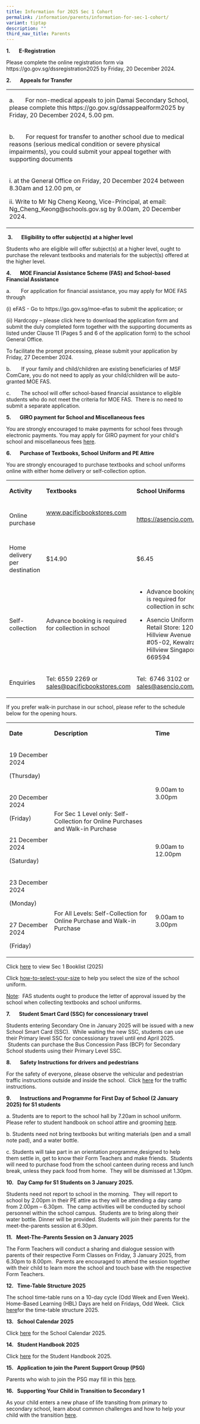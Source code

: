 ```yaml
---
title: Information for 2025 Sec 1 Cohort
permalink: /information/parents/information-for-sec-1-cohort/
variant: tiptap
description: ""
third_nav_title: Parents
---
```

<p><strong>1.&nbsp;&nbsp;&nbsp;&nbsp;&nbsp;&nbsp; E-Registration</strong>
</p>
<p>Please complete the online registration form via <a rel="noopener noreferrer nofollow" target="_blank">https://go.gov.sg/dssregistration2025</a> by
Friday, 20 December 2024.</p>
<p><strong>2.&nbsp;&nbsp;&nbsp;&nbsp;&nbsp;&nbsp; Appeals for Transfer</strong>
</p>
<p></p>
<table style="minWidth: 25px">
<colgroup>
<col>
</colgroup>
<tbody>
<tr>
<td rowspan="1" colspan="1">
<p>a.&nbsp;&nbsp;&nbsp;&nbsp;&nbsp;&nbsp; For non-medical appeals to join
Damai Secondary School, please complete this <a rel="noopener noreferrer nofollow" target="_blank">https://go.gov.sg/dssappealform2025</a> by
Friday, 20 December 2024, 5.00 pm.</p>
</td>
</tr>
<tr>
<td rowspan="1" colspan="1">
<p>b.&nbsp;&nbsp;&nbsp;&nbsp;&nbsp;&nbsp; For request for transfer to another
school due to medical reasons (serious medical condition or severe physical
impairments), you could submit your appeal together with supporting documents</p>
</td>
</tr>
<tr>
<td rowspan="1" colspan="1">
<p>i. at the General Office on Friday, 20 December 2024 between 8.30am and
12.00 pm, or</p>
<p>ii. Write to Mr Ng Cheng Keong, Vice-Principal, at email: <a rel="noopener noreferrer nofollow" target="_blank">Ng_Cheng_Keong@schools.gov.sg</a> by
9.00am, 20 December 2024.</p>
</td>
</tr>
</tbody>
</table>
<p>&nbsp;<strong>3.&nbsp;&nbsp;&nbsp;&nbsp;&nbsp;&nbsp; Eligibility to offer subject(s) at a higher level</strong>
</p>
<p>Students who are eligible will offer subject(s) at a higher level, ought
to purchase the relevant textbooks and materials for the subject(s) offered
at the higher level.</p>
<p><strong>4.&nbsp;&nbsp;&nbsp;&nbsp;&nbsp;&nbsp; MOE Financial Assistance Scheme (FAS) and School-based Financial Assistance</strong>
</p>
<p>a.&nbsp;&nbsp;&nbsp;&nbsp;&nbsp;&nbsp; For application for financial assistance,
you may apply for MOE FAS through</p>
<p>(i) eFAS - Go to https://go.gov.sg/moe-efas to submit the application;
or</p>
<p>(ii)&nbsp;Hardcopy – please click here to download the application form
and submit the duly completed form together with the supporting documents
as listed under Clause 11 (Pages 5 and 6 of the application form) to the
school General Office.</p>
<p>To facilitate the prompt processing, please submit your application by
Friday, 27 December 2024.</p>
<p>b.&nbsp;&nbsp;&nbsp;&nbsp;&nbsp;&nbsp; If your family and child/children
are existing beneficiaries of MSF ComCare, you do not need to apply as
your child/children will be auto-granted MOE FAS.</p>
<p>c.&nbsp;&nbsp;&nbsp;&nbsp;&nbsp;&nbsp; The school will offer school-based
financial assistance to eligible students who do not meet the criteria
for MOE FAS. &nbsp;There is no need to submit a separate application.</p>
<p><strong>5.&nbsp;&nbsp;&nbsp;&nbsp;&nbsp;&nbsp; GIRO payment for School and Miscellaneous fees</strong>
</p>
<p>You are strongly encouraged to make payments for school fees through electronic
payments. You may apply for GIRO payment for your child's school and miscellaneous
fees <a href="https://www.moe.gov.sg/financial-matters/fees/egiro" rel="noopener noreferrer nofollow" target="_blank">here</a>.</p>
<p><strong>6.&nbsp;&nbsp;&nbsp;&nbsp;&nbsp;&nbsp; Purchase of Textbooks, School Uniform and PE Attire</strong>
</p>
<p>You are strongly encouraged to purchase textbooks and school uniforms
online with either home delivery or self-collection option.</p>
<table style="minWidth: 75px">
<colgroup>
<col>
<col>
<col>
</colgroup>
<tbody>
<tr>
<td rowspan="1" colspan="1">
<p><strong>Activity</strong>
</p>
</td>
<td rowspan="1" colspan="1">
<p><strong>Textbooks</strong>
</p>
</td>
<td rowspan="1" colspan="1">
<p><strong>School Uniforms</strong>
</p>
</td>
</tr>
<tr>
<td rowspan="1" colspan="1">
<p>Online purchase</p>
</td>
<td rowspan="1" colspan="1">
<p><a href="www.pacificbookstores.com" rel="noopener noreferrer nofollow" target="_blank">www.pacificbookstores.com</a>
</p>
<p>&nbsp;</p>
</td>
<td rowspan="1" colspan="1">
<p><a href="https://asencio.com.sg" rel="noopener noreferrer nofollow" target="_blank">https://asencio.com.sg</a>
</p>
</td>
</tr>
<tr>
<td rowspan="1" colspan="1">
<p>Home delivery per destination</p>
</td>
<td rowspan="1" colspan="1">
<p>$14.90</p>
</td>
<td rowspan="1" colspan="1">
<p>$6.45</p>
</td>
</tr>
<tr>
<td rowspan="1" colspan="1">
<p>Self-collection</p>
</td>
<td rowspan="1" colspan="1">
<p>Advance booking is required for collection in school</p>
</td>
<td rowspan="1" colspan="1">
<ul data-tight="true" class="tight">
<li>
<p>Advance booking is required for collection in school</p>
</li>
<li>
<p>Asencio Uniform’s Retail Store: 120 Hillview Avenue #05-02, Kewalram Hillview
Singapore 669594</p>
</li>
</ul>
</td>
</tr>
<tr>
<td rowspan="1" colspan="1">
<p>Enquiries</p>
</td>
<td rowspan="1" colspan="1">
<p>Tel: 6559 2269 or <a href="mailto:sales@pacificbookstores.com" rel="noopener noreferrer nofollow" target="_blank">sales@pacificbookstores.com</a>
</p>
</td>
<td rowspan="1" colspan="1">
<p>Tel:&nbsp; 6746 3102 or <a href="mailto:sales@asencio.com.sg" rel="noopener noreferrer nofollow" target="_blank">sales@asencio.com.sg</a>
</p>
</td>
</tr>
</tbody>
</table>
<p>If you prefer walk-in purchase in our school, please refer to the schedule
below for the opening hours.&nbsp;</p>
<table style="minWidth: 75px">
<colgroup>
<col>
<col>
<col>
</colgroup>
<tbody>
<tr>
<td rowspan="1" colspan="1">
<p><strong>Date</strong>
</p>
</td>
<td rowspan="1" colspan="1">
<p><strong>Description</strong>
</p>
</td>
<td rowspan="1" colspan="1">
<p><strong>Time</strong>
</p>
</td>
</tr>
<tr>
<td rowspan="1" colspan="1">
<p>19 December 2024</p>
<p>(Thursday)</p>
</td>
<td rowspan="3" colspan="1">
<p>&nbsp;</p>
<p>&nbsp;</p>
<p>For Sec 1 Level only: Self-Collection for Online Purchases and Walk-in
Purchase</p>
</td>
<td rowspan="2" colspan="1">
<p>&nbsp;</p>
<p>9.00am to 3.00pm</p>
</td>
</tr>
<tr>
<td rowspan="1" colspan="1">
<p>20 December 2024</p>
<p>(Friday)</p>
</td>
</tr>
<tr>
<td rowspan="1" colspan="1">
<p>21 December 2024</p>
<p>(Saturday)</p>
</td>
<td rowspan="1" colspan="1">
<p>9.00am to 12.00pm</p>
</td>
</tr>
<tr>
<td rowspan="1" colspan="1">
<p>23 December 2024</p>
<p>(Monday)</p>
</td>
<td rowspan="2" colspan="1">
<p>&nbsp;</p>
<p>For All Levels: Self-Collection for Online Purchase and Walk-in Purchase</p>
</td>
<td rowspan="2" colspan="1">
<p>&nbsp;</p>
<p>9.00am to 3.00pm</p>
</td>
</tr>
<tr>
<td rowspan="1" colspan="1">
<p>27 December 2024</p>
<p>(Friday)</p>
</td>
</tr>
</tbody>
</table>
<p>Click <a href="https://damaisec.moe.edu.sg/information/students/book-list" rel="noopener noreferrer nofollow" target="_blank">here</a> to
view Sec 1 Booklist (2025)</p>
<p>Click <a href="https://asencio.com.sg/how-to-select-your-size/" rel="noopener noreferrer nofollow" target="_blank">how-to-select-your-size</a> to
help you select the size of the school uniform.</p>
<p><u>Note</u>:&nbsp; FAS students ought to produce the letter of approval
issued by the school when collecting textbooks and school uniforms.</p>
<p><strong>7.&nbsp;&nbsp;&nbsp;&nbsp;&nbsp;&nbsp; Student Smart Card (SSC) for concessionary travel</strong>
</p>
<p>Students entering Secondary One in January 2025 will be issued with a
new School Smart Card (SSC). &nbsp;While waiting the new SSC, students
can use their Primary level SSC for concessionary travel until end April
2025. &nbsp;Students can purchase the Bus Concession Pass (BCP) for Secondary
School students using their Primary Level SSC.</p>
<p><strong>8.&nbsp;&nbsp;&nbsp;&nbsp;&nbsp;&nbsp; Safety Instructions for drivers and pedestrians</strong>
</p>
<p>For the safety of everyone, please observe the vehicular and pedestrian
traffic instructions outside and inside the school.&nbsp; Click <a href="https://damaisec.moe.edu.sg/information/parents/traffic-management-plan" rel="noopener noreferrer nofollow" target="_blank">here</a> for
the traffic instructions.</p>
<p><strong>9.&nbsp;&nbsp;&nbsp;&nbsp;&nbsp;&nbsp; Instructions and Programme for First Day of School (2 January 2025) for S1 students</strong>
</p>
<p>a. Students are to report to the school hall by 7.20am in school uniform.&nbsp;
Please refer to student handbook on school attire and grooming <a href="https://www.damaisec.moe.edu.sg/information/students/student-handbook/" rel="noopener noreferrer nofollow" target="_blank">here</a>.</p>
<p>b. Students need not bring textbooks but writing materials (pen and a
small note pad), and a water bottle.</p>
<p>c. Students will take part in an orientation programme<u> </u>designed
to help them settle in, get to know their Form Teachers and make friends.&nbsp;
Students will need to purchase food from the school canteen during recess
and lunch break, unless they pack food from home.&nbsp; They will be dismissed
at 1.30pm.</p>
<p><strong>10.&nbsp;&nbsp; Day Camp for S1 Students on 3 January 2025.</strong>
</p>
<p>Students need not report to school in the morning.&nbsp; They will report
to school by 2.00pm in their PE attire as they will be attending a day
camp from 2.00pm – 6.30pm.&nbsp; The camp activities will be conducted
by school personnel within the school campus.&nbsp; Students are to bring
along their water bottle.&nbsp;Dinner will be provided.&nbsp;Students will
join their parents for the meet-the-parents session at 6.30pm.</p>
<p><strong>11.&nbsp;&nbsp; Meet-The-Parents Session on 3 January 2025</strong>
</p>
<p>The Form Teachers will conduct a sharing and dialogue session with parents
of their respective Form Classes on Friday, 3 January 2025, from 6.30pm
to 8.00pm.&nbsp; Parents are encouraged to attend the session together
with their child to learn more the school and touch base with the respective
Form Teachers.</p>
<p><strong>12.&nbsp;&nbsp; Time-Table Structure 2025</strong>
</p>
<p>The school time-table runs on a 10-day cycle (Odd Week and Even Week).&nbsp;
Home-Based Learning (HBL) Days are held on Fridays, Odd Week.&nbsp; Click
<a href="https://www.damaisec.moe.edu.sg/information/time-table-structure/" rel="noopener noreferrer nofollow" target="_blank">here</a>for the time-table structure 2025.</p>
<p><strong>13.&nbsp;&nbsp; School Calendar 2025</strong>
</p>
<p>Click <a href="https://www.damaisec.moe.edu.sg/information/school-calendar-of-events/" rel="noopener noreferrer nofollow" target="_blank">here</a> for
the School Calendar 2025.</p>
<p><strong>14.&nbsp;&nbsp; Student Handbook 2025</strong>
</p>
<p>Click <a href="/files/Information/Student_Handbook_2025.pdf" rel="noopener noreferrer nofollow" target="_blank">here</a> for
the Student Handbook 2025.</p>
<p><strong>15.&nbsp;&nbsp; Application to join the Parent Support Group (PSG)</strong>
</p>
<p>Parents who wish to join the PSG may fill in this <a href="https://form.gov.sg/5fd82ac8087344001164ea1e" rel="noopener noreferrer nofollow" target="_blank">here</a>.</p>
<p><strong>16.&nbsp;&nbsp; Supporting Your Child in Transition to Secondary 1</strong>
</p>
<p>As your child enters a new phase of life transiting from primary to secondary
school, learn about common challenges and how to help your child with the
transition <a href="https://www.moe.gov.sg/secondary/transition-to-secondary" rel="noopener noreferrer nofollow" target="_blank">here</a>.</p>
<p>&nbsp;</p>
<p></p>